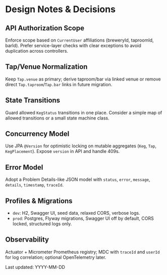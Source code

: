 # Design Notes & Decisions

## API Authorization Scope
Enforce scope based on `CurrentUser` affiliations (breweryId, taproomId, barId). Prefer service-layer checks with clear exceptions to avoid duplication across controllers.

## Tap/Venue Normalization
Keep `Tap.venue` as primary; derive taproom/bar via linked venue or remove direct `Tap.taproom`/`Tap.bar` links in future migration.

## State Transitions
Guard allowed `KegStatus` transitions in one place. Consider a simple map of allowed transitions or a small state machine class.

## Concurrency Model
Use JPA `@Version` for optimistic locking on mutable aggregates (`Keg`, `Tap`, `KegPlacement`). Expose `version` in API and handle 409s.

## Error Model
Adopt a Problem Details-like JSON model with `status`, `error`, `message`, `details`, `timestamp`, `traceId`.

## Profiles & Migrations
- `dev`: H2, Swagger UI, seed data, relaxed CORS, verbose logs.
- `prod`: Postgres, Flyway migrations, Swagger UI off by default, CORS locked, structured logs only.

## Observability
Actuator + Micrometer Prometheus registry; MDC with `traceId` and `userId` for log correlation; optional OpenTelemetry later.

Last updated: YYYY-MM-DD

